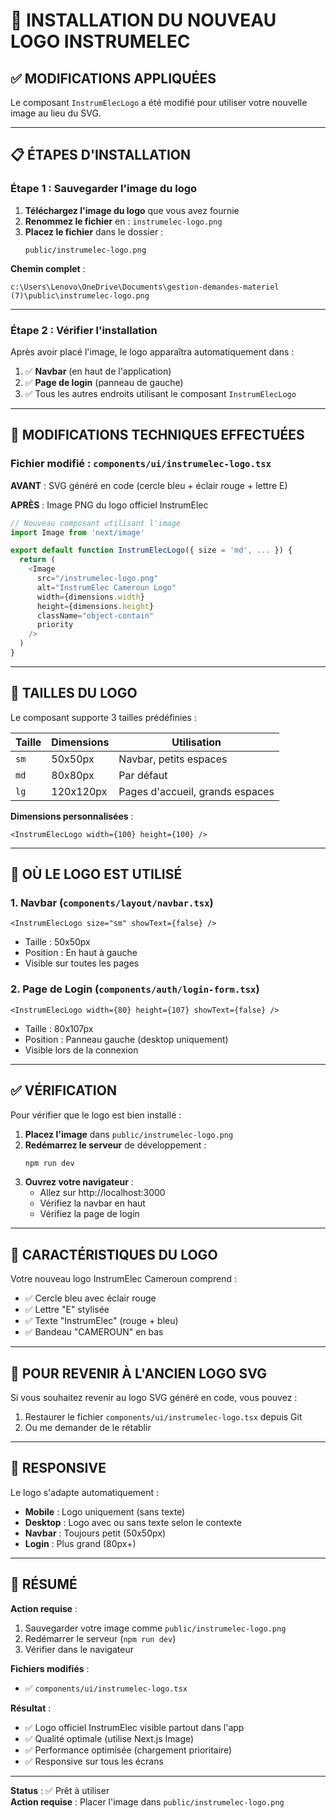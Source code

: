 # 🎨 INSTALLATION DU NOUVEAU LOGO INSTRUMELEC

## ✅ MODIFICATIONS APPLIQUÉES

Le composant `InstrumElecLogo` a été modifié pour utiliser votre nouvelle image au lieu du SVG.

---

## 📋 ÉTAPES D'INSTALLATION

### Étape 1 : Sauvegarder l'image du logo

1. **Téléchargez l'image du logo** que vous avez fournie
2. **Renommez le fichier** en : `instrumelec-logo.png`
3. **Placez le fichier** dans le dossier : 
   ```
   public/instrumelec-logo.png
   ```

**Chemin complet** :
```
c:\Users\Lenovo\OneDrive\Documents\gestion-demandes-materiel (7)\public\instrumelec-logo.png
```

---

### Étape 2 : Vérifier l'installation

Après avoir placé l'image, le logo apparaîtra automatiquement dans :

1. ✅ **Navbar** (en haut de l'application)
2. ✅ **Page de login** (panneau de gauche)
3. ✅ Tous les autres endroits utilisant le composant `InstrumElecLogo`

---

## 🔧 MODIFICATIONS TECHNIQUES EFFECTUÉES

### Fichier modifié : `components/ui/instrumelec-logo.tsx`

**AVANT** : SVG généré en code (cercle bleu + éclair rouge + lettre E)

**APRÈS** : Image PNG du logo officiel InstrumElec

```typescript
// Nouveau composant utilisant l'image
import Image from 'next/image'

export default function InstrumElecLogo({ size = 'md', ... }) {
  return (
    <Image
      src="/instrumelec-logo.png"
      alt="InstrumElec Cameroun Logo"
      width={dimensions.width}
      height={dimensions.height}
      className="object-contain"
      priority
    />
  )
}
```

---

## 📐 TAILLES DU LOGO

Le composant supporte 3 tailles prédéfinies :

| Taille | Dimensions | Utilisation |
|--------|------------|-------------|
| `sm`   | 50x50px    | Navbar, petits espaces |
| `md`   | 80x80px    | Par défaut |
| `lg`   | 120x120px  | Pages d'accueil, grands espaces |

**Dimensions personnalisées** :
```tsx
<InstrumElecLogo width={100} height={100} />
```

---

## 🎯 OÙ LE LOGO EST UTILISÉ

### 1. Navbar (`components/layout/navbar.tsx`)
```tsx
<InstrumElecLogo size="sm" showText={false} />
```
- Taille : 50x50px
- Position : En haut à gauche
- Visible sur toutes les pages

### 2. Page de Login (`components/auth/login-form.tsx`)
```tsx
<InstrumElecLogo width={80} height={107} showText={false} />
```
- Taille : 80x107px
- Position : Panneau gauche (desktop uniquement)
- Visible lors de la connexion

---

## ✅ VÉRIFICATION

Pour vérifier que le logo est bien installé :

1. **Placez l'image** dans `public/instrumelec-logo.png`
2. **Redémarrez le serveur** de développement :
   ```bash
   npm run dev
   ```
3. **Ouvrez votre navigateur** :
   - Allez sur http://localhost:3000
   - Vérifiez la navbar en haut
   - Vérifiez la page de login

---

## 🎨 CARACTÉRISTIQUES DU LOGO

Votre nouveau logo InstrumElec Cameroun comprend :
- ✅ Cercle bleu avec éclair rouge
- ✅ Lettre "E" stylisée
- ✅ Texte "InstrumElec" (rouge + bleu)
- ✅ Bandeau "CAMEROUN" en bas

---

## 🔄 POUR REVENIR À L'ANCIEN LOGO SVG

Si vous souhaitez revenir au logo SVG généré en code, vous pouvez :

1. Restaurer le fichier `components/ui/instrumelec-logo.tsx` depuis Git
2. Ou me demander de le rétablir

---

## 📱 RESPONSIVE

Le logo s'adapte automatiquement :
- **Mobile** : Logo uniquement (sans texte)
- **Desktop** : Logo avec ou sans texte selon le contexte
- **Navbar** : Toujours petit (50x50px)
- **Login** : Plus grand (80px+)

---

## 🎯 RÉSUMÉ

**Action requise** :
1. Sauvegarder votre image comme `public/instrumelec-logo.png`
2. Redémarrer le serveur (`npm run dev`)
3. Vérifier dans le navigateur

**Fichiers modifiés** :
- ✅ `components/ui/instrumelec-logo.tsx`

**Résultat** :
- ✅ Logo officiel InstrumElec visible partout dans l'app
- ✅ Qualité optimale (utilise Next.js Image)
- ✅ Performance optimisée (chargement prioritaire)
- ✅ Responsive sur tous les écrans

---

**Status** : ✅ Prêt à utiliser  
**Action requise** : Placer l'image dans `public/instrumelec-logo.png`
